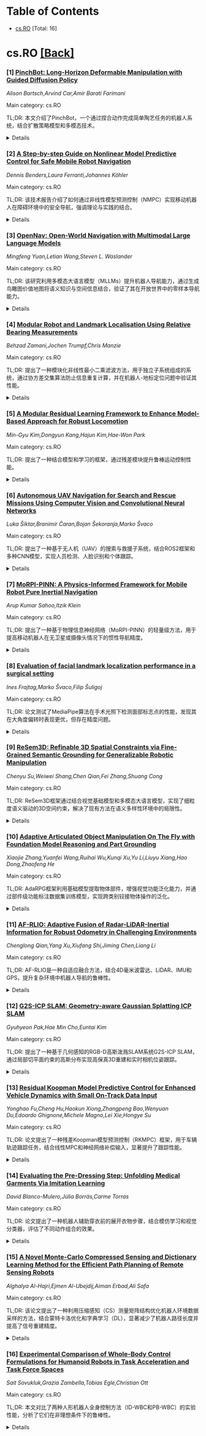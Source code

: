<div id=toc></div>

# Table of Contents

- [cs.RO](#cs.RO) [Total: 16]


<div id='cs.RO'></div>

# cs.RO [[Back]](#toc)

### [1] [PinchBot: Long-Horizon Deformable Manipulation with Guided Diffusion Policy](https://arxiv.org/abs/2507.17846)
*Alison Bartsch,Arvind Car,Amir Barati Farimani*

Main category: cs.RO

TL;DR: 本文介绍了PinchBot，一个通过捏合动作完成简单陶艺任务的机器人系统，结合扩散策略模型和多模态技术。


<details>
  <summary>Details</summary>
Motivation: 探索高度多模态和长时程的可变形物体操作任务，如陶艺制作。

Method: 使用目标条件扩散策略模型，结合预训练的3D点云嵌入、任务进度预测和碰撞约束动作投影。

Result: PinchBot成功实现了多种简单陶艺目标的制作。

Conclusion: PinchBot展示了在复杂多模态任务中的潜力，为可变形物体操作提供了新思路。

Abstract: Pottery creation is a complicated art form that requires dexterous, precise
and delicate actions to slowly morph a block of clay to a meaningful, and often
useful 3D goal shape. In this work, we aim to create a robotic system that can
create simple pottery goals with only pinch-based actions. This pinch pottery
task allows us to explore the challenges of a highly multi-modal and
long-horizon deformable manipulation task. To this end, we present PinchBot, a
goal-conditioned diffusion policy model that when combined with pre-trained 3D
point cloud embeddings, task progress prediction and collision-constrained
action projection, is able to successfully create a variety of simple pottery
goals. For experimental videos and access to the demonstration dataset, please
visit our project website:
https://sites.google.com/andrew.cmu.edu/pinchbot/home.

</details>


### [2] [A Step-by-step Guide on Nonlinear Model Predictive Control for Safe Mobile Robot Navigation](https://arxiv.org/abs/2507.17856)
*Dennis Benders,Laura Ferranti,Johannes Köhler*

Main category: cs.RO

TL;DR: 该技术报告介绍了如何通过非线性模型预测控制（NMPC）实现移动机器人在障碍环境中的安全导航，强调理论与实践的结合。


<details>
  <summary>Details</summary>
Motivation: 设计一种能够确保移动机器人在干扰和噪声下安全导航的MPC方案，填补理论NMPC与实际机器人应用之间的鸿沟。

Method: 采用非线性模型预测控制（NMPC）方法，逐步实现安全导航，并确保状态和输入约束的遵守。

Result: 提供了一种从理论到实践的NMPC实现路径，重点在于安全性和性能保证。

Conclusion: 报告旨在为研究人员和工程师提供实用的NMPC实现指南，并欢迎反馈以持续改进。

Abstract: Designing a Model Predictive Control (MPC) scheme that enables a mobile robot
to safely navigate through an obstacle-filled environment is a complicated yet
essential task in robotics. In this technical report, safety refers to ensuring
that the robot respects state and input constraints while avoiding collisions
with obstacles despite the presence of disturbances and measurement noise. This
report offers a step-by-step approach to implementing Nonlinear Model
Predictive Control (NMPC) schemes addressing these safety requirements.
Numerous books and survey papers provide comprehensive overviews of linear MPC
(LMPC) \cite{bemporad2007robust,kouvaritakis2016model}, NMPC
\cite{rawlings2017model,allgower2004nonlinear,mayne2014model,grune2017nonlinear,saltik2018outlook},
and their applications in various domains, including robotics
\cite{nascimento2018nonholonomic,nguyen2021model,shi2021advanced,wei2022mpc}.
This report does not aim to replicate those exhaustive reviews. Instead, it
focuses specifically on NMPC as a foundation for safe mobile robot navigation.
The goal is to provide a practical and accessible path from theoretical
concepts to mathematical proofs and implementation, emphasizing safety and
performance guarantees. It is intended for researchers, robotics engineers, and
practitioners seeking to bridge the gap between theoretical NMPC formulations
and real-world robotic applications.
  This report is not necessarily meant to remain fixed over time. If someone
finds an error in the presented theory, please reach out via the given email
addresses. We are happy to update the document if necessary.

</details>


### [3] [OpenNav: Open-World Navigation with Multimodal Large Language Models](https://arxiv.org/abs/2507.18033)
*Mingfeng Yuan,Letian Wang,Steven L. Waslander*

Main category: cs.RO

TL;DR: 该研究利用多模态大语言模型（MLLMs）提升机器人导航能力，通过生成鸟瞰图价值地图将语义知识与空间信息结合，验证了其在开放世界中的零样本导航能力。


<details>
  <summary>Details</summary>
Motivation: 尽管预训练大语言模型（LLMs）在常识推理方面表现优异，但如何将其与机器人实际动作结合，尤其是处理开放世界中的复杂语言指令仍具挑战性。

Method: 利用MLLMs的跨模态理解和代码生成能力，结合视觉语言感知模型生成鸟瞰图价值地图，整合语义与空间信息。

Result: 在户外导航任务中验证了零样本视觉语言导航框架的多样性指令执行能力，并在Husky机器人上展示了室内外场景的鲁棒性。

Conclusion: 该方法成功实现了开放世界中的复杂语言指令导航，展现了MLLMs在机器人任务中的实际应用潜力。

Abstract: Pre-trained large language models (LLMs) have demonstrated strong
common-sense reasoning abilities, making them promising for robotic navigation
and planning tasks. However, despite recent progress, bridging the gap between
language descriptions and actual robot actions in the open-world, beyond merely
invoking limited predefined motion primitives, remains an open challenge. In
this work, we aim to enable robots to interpret and decompose complex language
instructions, ultimately synthesizing a sequence of trajectory points to
complete diverse navigation tasks given open-set instructions and open-set
objects. We observe that multi-modal large language models (MLLMs) exhibit
strong cross-modal understanding when processing free-form language
instructions, demonstrating robust scene comprehension. More importantly,
leveraging their code-generation capability, MLLMs can interact with
vision-language perception models to generate compositional 2D bird-eye-view
value maps, effectively integrating semantic knowledge from MLLMs with spatial
information from maps to reinforce the robot's spatial understanding. To
further validate our approach, we effectively leverage large-scale autonomous
vehicle datasets (AVDs) to validate our proposed zero-shot vision-language
navigation framework in outdoor navigation tasks, demonstrating its capability
to execute a diverse range of free-form natural language navigation
instructions while maintaining robustness against object detection errors and
linguistic ambiguities. Furthermore, we validate our system on a Husky robot in
both indoor and outdoor scenes, demonstrating its real-world robustness and
applicability. Supplementary videos are available at
https://trailab.github.io/OpenNav-website/

</details>


### [4] [Modular Robot and Landmark Localisation Using Relative Bearing Measurements](https://arxiv.org/abs/2507.18070)
*Behzad Zamani,Jochen Trumpf,Chris Manzie*

Main category: cs.RO

TL;DR: 提出了一种模块化非线性最小二乘滤波方法，用于独立子系统组成的系统，通过协方差交集算法防止信息重复计算，并在机器人-地标定位问题中验证其性能。


<details>
  <summary>Details</summary>
Motivation: 解决多子系统状态估计中信息重复计算的问题，同时降低通信和带宽需求。

Method: 采用模块化非线性最小二乘滤波方法，结合协方差交集算法，独立更新各子系统的状态和误差协方差估计。

Result: 在机器人-地标定位问题的仿真研究中，模块化方法性能优于联合状态滤波器，且能优雅地降低通信需求。

Conclusion: 模块化滤波方法在多子系统状态估计中有效，兼顾性能与通信效率。

Abstract: In this paper we propose a modular nonlinear least squares filtering approach
for systems composed of independent subsystems. The state and error covariance
estimate of each subsystem is updated independently, even when a relative
measurement simultaneously depends on the states of multiple subsystems. We
integrate the Covariance Intersection (CI) algorithm as part of our solution in
order to prevent double counting of information when subsystems share estimates
with each other. An alternative derivation of the CI algorithm based on least
squares estimation makes this integration possible. We particularise the
proposed approach to the robot-landmark localization problem. In this problem,
noisy measurements of the bearing angle to a stationary landmark position
measured relative to the SE(2) pose of a moving robot couple the estimation
problems for the robot pose and the landmark position. In a randomized
simulation study, we benchmark the proposed modular method against a monolithic
joint state filter to elucidate their respective trade-offs. In this study we
also include variants of the proposed method that achieve a graceful
degradation of performance with reduced communication and bandwidth
requirements.

</details>


### [5] [A Modular Residual Learning Framework to Enhance Model-Based Approach for Robust Locomotion](https://arxiv.org/abs/2507.18138)
*Min-Gyu Kim,Dongyun Kang,Hajun Kim,Hae-Won Park*

Main category: cs.RO

TL;DR: 提出了一种结合模型和学习的框架，通过残差模块提升鲁棒运动控制性能。


<details>
  <summary>Details</summary>
Motivation: 解决模型不匹配导致的性能下降问题，提升高不确定性环境下的控制性能和学习效率。

Method: 将残差模块与基于模型的框架（如步态规划和动态模型）结合，选择适合的学习方法优化模块。

Result: 在真实四足机器人上验证，成功保持平衡并跟踪速度指令，提升了控制性能和参数鲁棒性。

Conclusion: 该框架有效结合模型和学习的优势，适用于高不确定性环境，具有实际应用潜力。

Abstract: This paper presents a novel approach that combines the advantages of both
model-based and learning-based frameworks to achieve robust locomotion. The
residual modules are integrated with each corresponding part of the model-based
framework, a footstep planner and dynamic model designed using heuristics, to
complement performance degradation caused by a model mismatch. By utilizing a
modular structure and selecting the appropriate learning-based method for each
residual module, our framework demonstrates improved control performance in
environments with high uncertainty, while also achieving higher learning
efficiency compared to baseline methods. Moreover, we observed that our
proposed methodology not only enhances control performance but also provides
additional benefits, such as making nominal controllers more robust to
parameter tuning. To investigate the feasibility of our framework, we
demonstrated residual modules combined with model predictive control in a real
quadrupedal robot. Despite uncertainties beyond the simulation, the robot
successfully maintains balance and tracks the commanded velocity.

</details>


### [6] [Autonomous UAV Navigation for Search and Rescue Missions Using Computer Vision and Convolutional Neural Networks](https://arxiv.org/abs/2507.18160)
*Luka Šiktar,Branimir Ćaran,Bojan Šekoranja,Marko Švaco*

Main category: cs.RO

TL;DR: 提出了一种基于无人机（UAV）的搜索与救援子系统，结合ROS2框架和多种CNN模型，实现人员检测、人脸识别和个体跟踪。


<details>
  <summary>Details</summary>
Motivation: 提升搜索与救援任务的效率和准确性，特别是在复杂环境中快速定位和跟踪特定个体。

Method: 集成UAV与ROS2框架，使用YOLOv11和YOLOv11-pose CNN进行跟踪，dlib库进行人脸识别，并通过系统识别和PD控制器实现自主导航。

Result: 在14个已知个体的实验中，系统成功实现实时跟踪。

Conclusion: 该系统具备实时应用潜力，下一步将进行大规模无人机实验并整合GPS导航以优化救援规划。

Abstract: In this paper, we present a subsystem, using Unmanned Aerial Vehicles (UAV),
for search and rescue missions, focusing on people detection, face recognition
and tracking of identified individuals. The proposed solution integrates a UAV
with ROS2 framework, that utilizes multiple convolutional neural networks (CNN)
for search missions. System identification and PD controller deployment are
performed for autonomous UAV navigation. The ROS2 environment utilizes the
YOLOv11 and YOLOv11-pose CNNs for tracking purposes, and the dlib library CNN
for face recognition. The system detects a specific individual, performs face
recognition and starts tracking. If the individual is not yet known, the UAV
operator can manually locate the person, save their facial image and
immediately initiate the tracking process. The tracking process relies on
specific keypoints identified on the human body using the YOLOv11-pose CNN
model. These keypoints are used to track a specific individual and maintain a
safe distance. To enhance accurate tracking, system identification is
performed, based on measurement data from the UAVs IMU. The identified system
parameters are used to design PD controllers that utilize YOLOv11-pose to
estimate the distance between the UAVs camera and the identified individual.
The initial experiments, conducted on 14 known individuals, demonstrated that
the proposed subsystem can be successfully used in real time. The next step
involves implementing the system on a large experimental UAV for field use and
integrating autonomous navigation with GPS-guided control for rescue operations
planning.

</details>


### [7] [MoRPI-PINN: A Physics-Informed Framework for Mobile Robot Pure Inertial Navigation](https://arxiv.org/abs/2507.18206)
*Arup Kumar Sahoo,Itzik Klein*

Main category: cs.RO

TL;DR: 提出了一种基于物理信息神经网络（MoRPI-PINN）的轻量级方法，用于提高移动机器人在无卫星或摄像头情况下的惯性导航精度。


<details>
  <summary>Details</summary>
Motivation: 解决移动机器人在无卫星或摄像头辅助时，仅依赖惯性传感器导致的导航漂移问题。

Method: 采用物理信息神经网络框架（MoRPI-PINN），通过嵌入物理定律和约束条件来训练模型。

Result: 实验显示，MoRPI-PINN的导航精度比其他方法提高了85%以上。

Conclusion: MoRPI-PINN是一种轻量级且适用于边缘设备的解决方案，可广泛应用于移动机器人导航。

Abstract: A fundamental requirement for full autonomy in mobile robots is accurate
navigation even in situations where satellite navigation or cameras are
unavailable. In such practical situations, relying only on inertial sensors
will result in navigation solution drift due to the sensors' inherent noise and
error terms. One of the emerging solutions to mitigate drift is to maneuver the
robot in a snake-like slithering motion to increase the inertial
signal-to-noise ratio, allowing the regression of the mobile robot position. In
this work, we propose MoRPI-PINN as a physics-informed neural network framework
for accurate inertial-based mobile robot navigation. By embedding physical laws
and constraints into the training process, MoRPI-PINN is capable of providing
an accurate and robust navigation solution. Using real-world experiments, we
show accuracy improvements of over 85% compared to other approaches. MoRPI-PINN
is a lightweight approach that can be implemented even on edge devices and used
in any typical mobile robot application.

</details>


### [8] [Evaluation of facial landmark localization performance in a surgical setting](https://arxiv.org/abs/2507.18248)
*Ines Frajtag,Marko Švaco,Filip Šuligoj*

Main category: cs.RO

TL;DR: 论文测试了MediaPipe算法在手术光照下检测面部标志点的性能，发现其在大角度偏转时表现更优，但存在精度问题。


<details>
  <summary>Details</summary>
Motivation: 解决面部检测算法在手术中因光照和位置变化导致的检测精度问题。

Method: 使用机械臂自动调整位置，在固定手术光照和模型下测试MediaPipe算法的面部标志点检测。

Result: 算法在大偏转角下检测性能提升，但标准偏差增加，表明部分标志点检测不精确。

Conclusion: MediaPipe算法在医疗程序中有潜在应用价值，但需进一步优化精度。

Abstract: The use of robotics, computer vision, and their applications is becoming
increasingly widespread in various fields, including medicine. Many face
detection algorithms have found applications in neurosurgery, ophthalmology,
and plastic surgery. A common challenge in using these algorithms is variable
lighting conditions and the flexibility of detection positions to identify and
precisely localize patients. The proposed experiment tests the MediaPipe
algorithm for detecting facial landmarks in a controlled setting, using a
robotic arm that automatically adjusts positions while the surgical light and
the phantom remain in a fixed position. The results of this study demonstrate
that the improved accuracy of facial landmark detection under surgical lighting
significantly enhances the detection performance at larger yaw and pitch
angles. The increase in standard deviation/dispersion occurs due to imprecise
detection of selected facial landmarks. This analysis allows for a discussion
on the potential integration of the MediaPipe algorithm into medical
procedures.

</details>


### [9] [ReSem3D: Refinable 3D Spatial Constraints via Fine-Grained Semantic Grounding for Generalizable Robotic Manipulation](https://arxiv.org/abs/2507.18262)
*Chenyu Su,Weiwei Shang,Chen Qian,Fei Zhang,Shuang Cong*

Main category: cs.RO

TL;DR: ReSem3D框架通过结合视觉基础模型和多模态大语言模型，实现了细粒度语义驱动的3D空间约束，解决了现有方法在语义多样性环境中的局限性。


<details>
  <summary>Details</summary>
Motivation: 现有方法在语义建模粒度、实时闭环规划和环境鲁棒性方面存在不足，ReSem3D旨在解决这些问题。

Method: 利用MLLMs和VFMs的协同作用，通过两阶段（部分级提取和区域级细化）动态构建3D空间约束，并将其编码为实时优化目标。

Result: 在丰富语义的家庭环境和稀疏化学实验室环境中，ReSem3D在零样本条件下表现出强大的适应性和泛化能力。

Conclusion: ReSem3D通过细粒度语义驱动和实时优化，显著提升了机器人操作的适应性和鲁棒性。

Abstract: Semantics-driven 3D spatial constraints align highlevel semantic
representations with low-level action spaces, facilitating the unification of
task understanding and execution in robotic manipulation. The synergistic
reasoning of Multimodal Large Language Models (MLLMs) and Vision Foundation
Models (VFMs) enables cross-modal 3D spatial constraint construction.
Nevertheless, existing methods have three key limitations: (1) coarse semantic
granularity in constraint modeling, (2) lack of real-time closed-loop planning,
(3) compromised robustness in semantically diverse environments. To address
these challenges, we propose ReSem3D, a unified manipulation framework for
semantically diverse environments, leveraging the synergy between VFMs and
MLLMs to achieve fine-grained visual grounding and dynamically constructs
hierarchical 3D spatial constraints for real-time manipulation. Specifically,
the framework is driven by hierarchical recursive reasoning in MLLMs, which
interact with VFMs to automatically construct 3D spatial constraints from
natural language instructions and RGB-D observations in two stages: part-level
extraction and region-level refinement. Subsequently, these constraints are
encoded as real-time optimization objectives in joint space, enabling reactive
behavior to dynamic disturbances. Extensive simulation and real-world
experiments are conducted in semantically rich household and sparse chemical
lab environments. The results demonstrate that ReSem3D performs diverse
manipulation tasks under zero-shot conditions, exhibiting strong adaptability
and generalization. Code and videos at https://resem3d.github.io.

</details>


### [10] [Adaptive Articulated Object Manipulation On The Fly with Foundation Model Reasoning and Part Grounding](https://arxiv.org/abs/2507.18276)
*Xiaojie Zhang,Yuanfei Wang,Ruihai Wu,Kunqi Xu,Yu Li,Liuyu Xiang,Hao Dong,Zhaofeng He*

Main category: cs.RO

TL;DR: AdaRPG框架利用基础模型提取物体部件，增强视觉功能泛化能力，并通过部件级功能标注数据集训练模型，实现跨类别铰接物体操作的泛化。


<details>
  <summary>Details</summary>
Motivation: 解决铰接物体操作中的几何多样性和功能机制差异问题，提升机器人对未知物体的适应性。

Method: 提出AdaRPG框架，利用基础模型提取部件级几何特征，构建部件级功能标注数据集，并生成高级控制代码调用功能技能。

Result: 仿真和真实实验表明AdaRPG在新型铰接物体类别上具有强泛化能力。

Conclusion: AdaRPG通过部件级功能推理和基础模型知识，有效解决了铰接物体操作的泛化问题。

Abstract: Articulated objects pose diverse manipulation challenges for robots. Since
their internal structures are not directly observable, robots must adaptively
explore and refine actions to generate successful manipulation trajectories.
While existing works have attempted cross-category generalization in adaptive
articulated object manipulation, two major challenges persist: (1) the
geometric diversity of real-world articulated objects complicates visual
perception and understanding, and (2) variations in object functions and
mechanisms hinder the development of a unified adaptive manipulation strategy.
To address these challenges, we propose AdaRPG, a novel framework that
leverages foundation models to extract object parts, which exhibit greater
local geometric similarity than entire objects, thereby enhancing visual
affordance generalization for functional primitive skills. To support this, we
construct a part-level affordance annotation dataset to train the affordance
model. Additionally, AdaRPG utilizes the common knowledge embedded in
foundation models to reason about complex mechanisms and generate high-level
control codes that invoke primitive skill functions based on part affordance
inference. Simulation and real-world experiments demonstrate AdaRPG's strong
generalization ability across novel articulated object categories.

</details>


### [11] [AF-RLIO: Adaptive Fusion of Radar-LiDAR-Inertial Information for Robust Odometry in Challenging Environments](https://arxiv.org/abs/2507.18317)
*Chenglong Qian,Yang Xu,Xiufang Shi,Jiming Chen,Liang Li*

Main category: cs.RO

TL;DR: AF-RLIO是一种自适应融合方法，结合4D毫米波雷达、LiDAR、IMU和GPS，提升复杂环境中机器人导航的鲁棒性。


<details>
  <summary>Details</summary>
Motivation: 解决单传感器系统（如LiDAR或GPS）在烟雾、隧道和恶劣天气等复杂动态环境中性能下降的问题。

Method: 包括预处理模块、动态感知多模态里程计和因子图优化模块，分别处理动态点、选择点云数据并优化位姿图。

Result: 在数据集和真实环境中验证了方法的有效性，尤其在烟雾和隧道等挑战性条件下优于现有方法。

Conclusion: AF-RLIO通过多传感器融合显著提升了复杂环境中的导航稳定性和安全性。

Abstract: In robotic navigation, maintaining precise pose estimation and navigation in
complex and dynamic environments is crucial. However, environmental challenges
such as smoke, tunnels, and adverse weather can significantly degrade the
performance of single-sensor systems like LiDAR or GPS, compromising the
overall stability and safety of autonomous robots. To address these challenges,
we propose AF-RLIO: an adaptive fusion approach that integrates 4D
millimeter-wave radar, LiDAR, inertial measurement unit (IMU), and GPS to
leverage the complementary strengths of these sensors for robust odometry
estimation in complex environments. Our method consists of three key modules.
Firstly, the pre-processing module utilizes radar data to assist LiDAR in
removing dynamic points and determining when environmental conditions are
degraded for LiDAR. Secondly, the dynamic-aware multimodal odometry selects
appropriate point cloud data for scan-to-map matching and tightly couples it
with the IMU using the Iterative Error State Kalman Filter. Lastly, the factor
graph optimization module balances weights between odometry and GPS data,
constructing a pose graph for optimization. The proposed approach has been
evaluated on datasets and tested in real-world robotic environments,
demonstrating its effectiveness and advantages over existing methods in
challenging conditions such as smoke and tunnels.

</details>


### [12] [G2S-ICP SLAM: Geometry-aware Gaussian Splatting ICP SLAM](https://arxiv.org/abs/2507.18344)
*Gyuhyeon Pak,Hae Min Cho,Euntai Kim*

Main category: cs.RO

TL;DR: 提出了一种基于几何感知的RGB-D高斯泼溅SLAM系统G2S-ICP SLAM，通过局部切平面约束的高斯分布实现高保真3D重建和实时相机位姿跟踪。


<details>
  <summary>Details</summary>
Motivation: 传统3D椭球表示在各向同性不确定性下多视角深度解释不一致，需改进以提升SLAM系统的定位和重建质量。

Method: 使用局部切平面对齐的2D高斯盘表示场景元素，嵌入广义ICP框架，并提出几何感知损失监督光度、深度和法线一致性。

Result: 在Replica和TUM-RGBD数据集上，G2S-ICP SLAM在定位精度、重建完整性和渲染质量上优于现有SLAM系统。

Conclusion: G2S-ICP SLAM通过几何感知的高斯表示和优化框架，实现了实时高保真3D重建和鲁棒相机跟踪。

Abstract: In this paper, we present a novel geometry-aware RGB-D Gaussian Splatting
SLAM system, named G2S-ICP SLAM. The proposed method performs high-fidelity 3D
reconstruction and robust camera pose tracking in real-time by representing
each scene element using a Gaussian distribution constrained to the local
tangent plane. This effectively models the local surface as a 2D Gaussian disk
aligned with the underlying geometry, leading to more consistent depth
interpretation across multiple viewpoints compared to conventional 3D
ellipsoid-based representations with isotropic uncertainty. To integrate this
representation into the SLAM pipeline, we embed the surface-aligned Gaussian
disks into a Generalized ICP framework by introducing anisotropic covariance
prior without altering the underlying registration formulation. Furthermore we
propose a geometry-aware loss that supervises photometric, depth, and normal
consistency. Our system achieves real-time operation while preserving both
visual and geometric fidelity. Extensive experiments on the Replica and
TUM-RGBD datasets demonstrate that G2S-ICP SLAM outperforms prior SLAM systems
in terms of localization accuracy, reconstruction completeness, while
maintaining the rendering quality.

</details>


### [13] [Residual Koopman Model Predictive Control for Enhanced Vehicle Dynamics with Small On-Track Data Input](https://arxiv.org/abs/2507.18396)
*Yonghao Fu,Cheng Hu,Haokun Xiong,Zhangpeng Bao,Wenyuan Du,Edoardo Ghignone,Michele Magno,Lei Xie,Hongye Su*

Main category: cs.RO

TL;DR: 论文提出了一种残差Koopman模型预测控制（RKMPC）框架，用于车辆轨迹跟踪任务，结合线性MPC和神经网络补偿输入，显著提升了跟踪性能。


<details>
  <summary>Details</summary>
Motivation: 传统Pure Pursuit控制未考虑车辆模型约束，而MPC依赖于精确的车辆建模，传统建模方法在非线性动态和计算效率之间存在权衡。

Method: 采用双线性MPC架构：基于车辆运动学模型的线性MPC计算基线输入，神经网络RKMPC计算补偿输入，两者相加得到最终控制命令。

Result: 实验表明，RKMPC仅需传统KMPC 20%的训练数据，横向误差减少11.7%-22.1%，航向误差减少8.9%-15.8%，前轮转向稳定性提升27.6%。

Conclusion: RKMPC在保持传统模型可靠性的同时，通过残差建模优化性能，适用于车辆轨迹跟踪任务。

Abstract: In vehicle trajectory tracking tasks, the simplest approach is the Pure
Pursuit (PP) Control. However, this single-point preview tracking strategy
fails to consider vehicle model constraints, compromising driving safety. Model
Predictive Control (MPC) as a widely adopted control method, optimizes control
actions by incorporating mechanistic models and physical constraints. While its
control performance critically depends on the accuracy of vehicle modeling.
Traditional vehicle modeling approaches face inherent trade-offs between
capturing nonlinear dynamics and maintaining computational efficiency, often
resulting in reduced control performance. To address these challenges, this
paper proposes Residual Koopman Model Predictive Control (RKMPC) framework.
This method uses two linear MPC architecture to calculate control inputs: a
Linear Model Predictive Control (LMPC) computes the baseline control input
based on the vehicle kinematic model, and a neural network-based RKMPC
calculates the compensation input. The final control command is obtained by
adding these two components. This design preserves the reliability and
interpretability of traditional mechanistic model while achieving performance
optimization through residual modeling. This method has been validated on the
Carsim-Matlab joint simulation platform and a physical 1:10 scale F1TENTH
racing car. Experimental results show that RKMPC requires only 20% of the
training data needed by traditional Koopman Model Predictive Control (KMPC)
while delivering superior tracking performance. Compared to traditional LMPC,
RKMPC reduces lateral error by 11.7%-22.1%, decreases heading error by
8.9%-15.8%, and improves front-wheel steering stability by up to 27.6%. The
implementation code is available at: https://github.com/ZJU-DDRX/Residual
Koopman.

</details>


### [14] [Evaluating the Pre-Dressing Step: Unfolding Medical Garments Via Imitation Learning](https://arxiv.org/abs/2507.18436)
*David Blanco-Mulero,Júlia Borràs,Carme Torras*

Main category: cs.RO

TL;DR: 论文提出了一种机器人辅助穿衣前的展开衣物步骤，结合模仿学习和视觉分类器，评估了不同动作组合的效果。


<details>
  <summary>Details</summary>
Motivation: 医疗环境中衣物通常以折叠状态存放，现有研究假设衣物已展开，因此需要解决展开步骤的问题。

Method: 利用模仿学习学习三种操作动作（高低加速度），并使用视觉分类器判断衣物状态（闭合、部分展开、完全展开）。

Result: 高动态动作对展开新衣物效果不佳，而动作组合能有效改善展开效果。

Conclusion: 动作组合在展开衣物时更高效，为机器人辅助穿衣提供了实用解决方案。

Abstract: Robotic-assisted dressing has the potential to significantly aid both
patients as well as healthcare personnel, reducing the workload and improving
the efficiency in clinical settings. While substantial progress has been made
in robotic dressing assistance, prior works typically assume that garments are
already unfolded and ready for use. However, in medical applications gowns and
aprons are often stored in a folded configuration, requiring an additional
unfolding step. In this paper, we introduce the pre-dressing step, the process
of unfolding garments prior to assisted dressing. We leverage imitation
learning for learning three manipulation primitives, including both high and
low acceleration motions. In addition, we employ a visual classifier to
categorise the garment state as closed, partly opened, and fully opened. We
conduct an empirical evaluation of the learned manipulation primitives as well
as their combinations. Our results show that highly dynamic motions are not
effective for unfolding freshly unpacked garments, where the combination of
motions can efficiently enhance the opening configuration.

</details>


### [15] [A Novel Monte-Carlo Compressed Sensing and Dictionary Learning Method for the Efficient Path Planning of Remote Sensing Robots](https://arxiv.org/abs/2507.18462)
*Alghalya Al-Hajri,Ejmen Al-Ubejdij,Aiman Erbad,Ali Safa*

Main category: cs.RO

TL;DR: 该论文提出了一种利用压缩感知（CS）测量矩阵结构优化机器人环境数据采样的方法，结合蒙特卡洛优化和字典学习（DL），显著减少了机器人路径长度并提高了信号重建精度。


<details>
  <summary>Details</summary>
Motivation: 压缩感知（CS）在减少采样需求方面具有潜力，而机器人平台在环境监测中日益重要。本文旨在结合两者，优化采样轨迹以提高效率和精度。

Method: 提出蒙特卡洛优化框架，生成优化的CS测量矩阵，结合字典学习（DL）提升稀疏变换，减少采样需求并提高重建精度。

Result: 实验表明，该方法将机器人路径长度减少至全覆盖路径的10%以下，重建精度比传统CS方法提高五倍，比现有信息路径规划（IPP）方法提高两倍。

Conclusion: 该方法为机器人环境数据采集提供了一种高效且高精度的解决方案，结合CS和DL的优势，显著提升了性能。

Abstract: In recent years, Compressed Sensing (CS) has gained significant interest as a
technique for acquiring high-resolution sensory data using fewer measurements
than traditional Nyquist sampling requires. At the same time, autonomous
robotic platforms such as drones and rovers have become increasingly popular
tools for remote sensing and environmental monitoring tasks, including
measurements of temperature, humidity, and air quality. Within this context,
this paper presents, to the best of our knowledge, the first investigation into
how the structure of CS measurement matrices can be exploited to design
optimized sampling trajectories for robotic environmental data collection. We
propose a novel Monte Carlo optimization framework that generates measurement
matrices designed to minimize both the robot's traversal path length and the
signal reconstruction error within the CS framework. Central to our approach is
the application of Dictionary Learning (DL) to obtain a data-driven sparsifying
transform, which enhances reconstruction accuracy while further reducing the
number of samples that the robot needs to collect. We demonstrate the
effectiveness of our method through experiments reconstructing $NO_2$ pollution
maps over the Gulf region. The results indicate that our approach can reduce
robot travel distance to less than $10\%$ of a full-coverage path, while
improving reconstruction accuracy by over a factor of five compared to
traditional CS methods based on DCT and polynomial dictionaries, as well as by
a factor of two compared to previously-proposed Informative Path Planning (IPP)
methods.

</details>


### [16] [Experimental Comparison of Whole-Body Control Formulations for Humanoid Robots in Task Acceleration and Task Force Spaces](https://arxiv.org/abs/2507.18502)
*Sait Sovukluk,Grazia Zambella,Tobias Egle,Christian Ott*

Main category: cs.RO

TL;DR: 本文对比了两种人形机器人全身控制方法（ID-WBC和PB-WBC）的实验性能，分析了它们在非理想条件下的鲁棒性。


<details>
  <summary>Details</summary>
Motivation: 研究两种控制方法在关节摩擦、传感器噪声等非理想条件下的实际表现，以验证其鲁棒性。

Method: 通过实验比较两种控制器在人形机器人平台上的表现，包括摆动脚位置控制、下蹲和跳跃任务。

Result: 实验揭示了两种控制器在不同任务中的性能差异，并分析了其优劣势。

Conclusion: 研究为选择适合特定任务的控制方法提供了依据，并指出了每种方法的适用场景。

Abstract: This paper studies the experimental comparison of two different whole-body
control formulations for humanoid robots: inverse dynamics whole-body control
(ID-WBC) and passivity-based whole-body control (PB-WBC). The two controllers
fundamentally differ from each other as the first is formulated in task
acceleration space and the latter is in task force space with passivity
considerations. Even though both control methods predict stability under ideal
conditions in closed-loop dynamics, their robustness against joint friction,
sensor noise, unmodeled external disturbances, and non-perfect contact
conditions is not evident. Therefore, we analyze and experimentally compare the
two controllers on a humanoid robot platform through swing foot position and
orientation control, squatting with and without unmodeled additional weights,
and jumping. We also relate the observed performance and characteristic
differences with the controller formulations and highlight each controller's
advantages and disadvantages.

</details>
